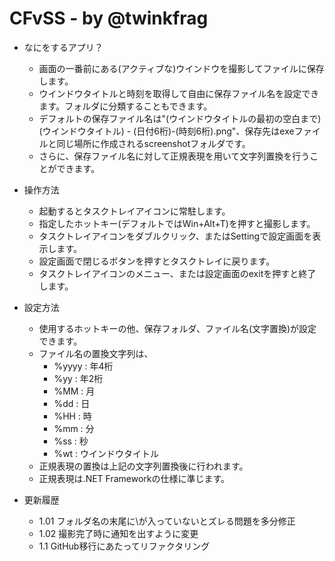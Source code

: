 # CFvSS - by @twinkfrag

- なにをするアプリ？
  + 画面の一番前にある(アクティブな)ウインドウを撮影してファイルに保存します。
  + ウインドウタイトルと時刻を取得して自由に保存ファイル名を設定できます。フォルダに分類することもできます。
  + デフォルトの保存ファイル名は"(ウインドウタイトルの最初の空白まで)\(ウインドウタイトル) - (日付6桁)-(時刻6桁).png"、保存先はexeファイルと同じ場所に作成されるscreenshotフォルダです。
  + さらに、保存ファイル名に対して正規表現を用いて文字列置換を行うことができます。
  
- 操作方法
  + 起動するとタスクトレイアイコンに常駐します。
  + 指定したホットキー(デフォルトではWin+Alt+T)を押すと撮影します。
  + タスクトレイアイコンをダブルクリック、またはSettingで設定画面を表示します。
  + 設定画面で閉じるボタンを押すとタスクトレイに戻ります。
  + タスクトレイアイコンのメニュー、または設定画面のexitを押すと終了します。
  
- 設定方法
  + 使用するホットキーの他、保存フォルダ、ファイル名(文字置換)が設定できます。
  + ファイル名の置換文字列は、
    * %yyyy : 年4桁
    * %yy : 年2桁
    * %MM : 月
    * %dd : 日
    * %HH : 時
    * %mm : 分
    * %ss : 秒
    * %wt : ウインドウタイトル
  + 正規表現の置換は上記の文字列置換後に行われます。
  + 正規表現は.NET Frameworkの仕様に準じます。

- 更新履歴
  + 1.01 フォルダ名の末尾に\が入っていないとズレる問題を多分修正
  + 1.02 撮影完了時に通知を出すように変更
  + 1.1 GitHub移行にあたってリファクタリング
